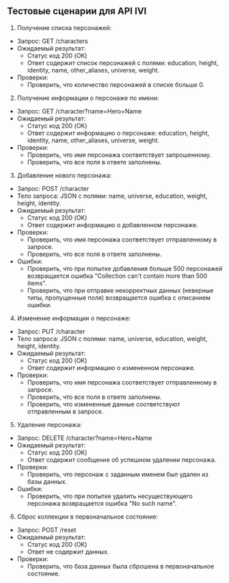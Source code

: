 ## Тестовые сценарии для API IVI

1. Получение списка персонажей:
- Запрос: GET /characters
- Ожидаемый результат: 
  - Статус код 200 (OK)
  - Ответ содержит список персонажей с полями: education, height, identity, name, other_aliases, universe, weight.
- Проверки:
  - Проверить, что количество персонажей в списке больше 0.

2. Получение информации о персонаже по имени:
- Запрос: GET /character?name=Hero+Name
- Ожидаемый результат:
  - Статус код 200 (OK)
  - Ответ содержит информацию о персонаже: education, height, identity, name, other_aliases, universe, weight.
- Проверки:
  - Проверить, что имя персонажа соответствует запрошенному.
  - Проверить, что все поля в ответе заполнены.

3. Добавление нового персонажа:
- Запрос: POST /character
- Тело запроса: JSON с полями: name, universe, education, weight, height, identity.
- Ожидаемый результат:
  - Статус код 200 (OK)
  - Ответ содержит информацию о добавленном персонаже.
- Проверки:
  - Проверить, что имя персонажа соответствует отправленному в запросе.
  - Проверить, что все поля в ответе заполнены.
- Ошибки:
  - Проверить, что при попытке добавления больше 500 персонажей возвращается ошибка "Collection can't contain more than 500 items".
  - Проверить, что при отправке некорректных данных (неверные типы, пропущенные поля) возвращается ошибка с описанием ошибки.

4. Изменение информации о персонаже:
- Запрос: PUT /character
- Тело запроса: JSON с полями: name, universe, education, weight, height, identity.
- Ожидаемый результат:
  - Статус код 200 (OK)
  - Ответ содержит информацию о измененном персонаже.
- Проверки:
  - Проверить, что имя персонажа соответствует отправленному в запросе.
  - Проверить, что все поля в ответе заполнены.
  - Проверить, что измененные данные соответствуют отправленным в запросе.

5. Удаление персонажа:
- Запрос: DELETE /character?name=Hero+Name
- Ожидаемый результат:
  - Статус код 200 (OK)
  - Ответ содержит сообщение об успешном удалении персонажа.
- Проверки:
  - Проверить, что персонаж с заданным именем был удален из базы данных.
- Ошибки:
  - Проверить, что при попытке удалить несуществующего персонажа возвращается ошибка "No such name".

6. Сброс коллекции в первоначальное состояние:
- Запрос: POST /reset
- Ожидаемый результат:
  - Статус код 200 (OK)
  - Ответ не содержит данных.
- Проверки:
  - Проверить, что база данных была сброшена в первоначальное состояние.
```
